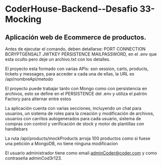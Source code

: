 <h1>CoderHouse-Backend--Desafio 33-Mocking</h1>
<h2>Aplicación web de Ecommerce de productos.</h2>



Antes de ejecutar el comando, deben detallarse: PORT CONNECTION BCRYPTGENSALT JWTKEY PERSISTENCE MAILPASSWORD, en el .env que esta oculto pero deje un archivo.txt con los detalles.

El proyecto esta formado con varias APIs: son session, carts, products, tickets y messages, para acceder a cada una de ellas, la URL es /api/nombreApi/metodo

El proyecto puede trabajar tanto con Mongo como con persistencia en archivos, esto se define en el PERSISTENCE del .env y utiliza el patrón Factory para alternar entre estos

La aplicación cuenta con varias secciones, incluyendo un chat para usuarios, un sistema de roles para la creación y modificación de archivos, usuarios con carritos autogenerados para cada usuario, sistema de compras con control y verificación de stock y motor de plantillas con handlebars

La ruta /api/products/mockProducts arroja 100 productos como si fuese una petición a MongoDB, no tiene ninguna modificacion

El usuario administrador tiene como email adminCoder@coder.com y como contraseña adminCod3r123.
